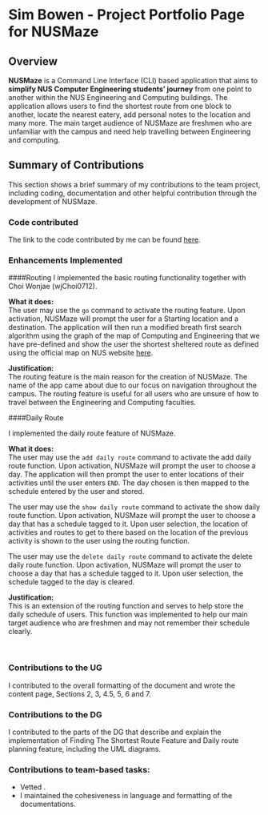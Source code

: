 # Sim Bowen - Project Portfolio Page for NUSMaze

## Overview
**NUSMaze** is a Command Line Interface (CLI) based application that aims to **simplify NUS Computer Engineering students’ journey** from one point to another within the NUS Engineering and Computing buildings. 
The application allows users to find the shortest route from one block to another, locate the nearest eatery, add personal notes to the location and many more. 
The main target audience of NUSMaze are freshmen who are unfamiliar with the campus and need help travelling between Engineering and computing.

## Summary of Contributions
This section shows a brief summary of my contributions to the team project, including coding, documentation and other helpful contribution through the development of NUSMaze.

### Code contributed
The link to the code contributed by me can be found
[here](https://nus-cs2113-ay2021s2.github.io/tp-dashboard/?search=09&sort=groupTitle&sortWithin=title&since=2021-03-05&timeframe=commit&mergegroup=&groupSelect=groupByRepos&breakdown=false&tabOpen=true&tabType=zoom&zA=SimBowen&zR=AY2021S2-CS2113T-T09-2%2Ftp%5Bmaster%5D&zACS=130.65156794425087&zS=2021-03-05&zFS=09&zU=2021-04-06&zMG=undefined&zFTF=commit&zFGS=groupByRepos&zFR=false&zFT=docs~functional-code~test-code~other&until=2021-04-06).

### Enhancements Implemented
####Routing
I implemented the basic routing functionality together with Choi Wonjae (wjChoi0712).<br>

**What it does:** <br>
The user may use the `go` command to activate the routing feature. Upon activation, NUSMaze will prompt the user for a Starting location and a destination. The application will then run a modified breath first search algorithm using the graph of the map of Computing and Engineering that we have pre-defined and show the user the shortest sheltered route as defined using the official map on NUS website [here](http://map.nus.edu.sg/#page=map&long=103.7725819000000000&lat=1.2979695610000000).

**Justification:** <br>
The routing feature is the main reason for the creation of NUSMaze. The name of the app came about due to our focus on navigation throughout the campus. The routing feature is useful for all users who are unsure of how to travel between the Engineering and Computing faculties. 
<br>

####Daily Route

I implemented the daily route feature of NUSMaze.<br>


**What it does:** <br>
The user may use the `add daily route` command to activate the add daily route function. Upon activation, NUSMaze will prompt the user to choose a day. The application will then prompt the user to enter locations of their activities until the user enters `END`. The day chosen is then mapped to the schedule entered by the user and stored.

The user may use the `show daily route` command to activate the show daily route function. Upon activation, NUSMaze will prompt the user to choose a day that has a schedule tagged to it. Upon user selection, the location of activities and routes to get to there based on the location of the previous activity is shown to the user using the routing function.

The user may use the `delete daily route` command to activate the delete daily route function. Upon activation, NUSMaze will prompt the user to choose a day that has a schedule tagged to it. Upon user selection, the schedule tagged to the day is cleared.

**Justification:** <br>
This is an extension of the routing function and serves to help store the daily schedule of users. This function was implemented to help our main target audience who are freshmen and may not remember their schedule clearly.

<br>

### Contributions to the UG
I contributed to the overall formatting of the document and wrote the content page, Sections 2, 3, 4.5, 5, 6 and 7.

### Contributions to the DG
I contributed to the parts of the DG that describe and explain the implementation of Finding The Shortest Route Feature and Daily route planning feature, including the UML diagrams.

### Contributions to team-based tasks:
* Vetted .
* I maintained the cohesiveness in language and formatting of the documentations.

